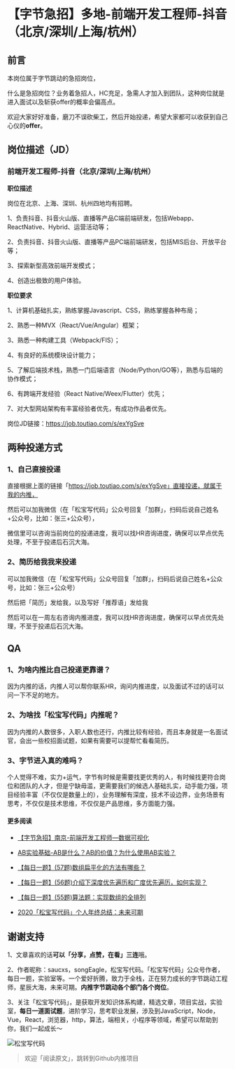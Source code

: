 # 【字节急招】多地-前端开发工程师-抖音（北京/深圳/上海/杭州）

## 前言
本岗位属于字节跳动的急招岗位，

什么是急招岗位？业务着急招人，HC充足，急需人才加入到团队，这种岗位就是进入面试以及斩获offer的概率会偏高点。

欢迎大家好好准备，磨刀不误砍柴工，然后开始投递，希望大家都可以收获到自己心仪的**offer**。

## 岗位描述（JD）

### 前端开发工程师-抖音（北京/深圳/上海/杭州）

**职位描述**

岗位在北京、上海、深圳、杭州四地均有招聘。

1、负责抖音、抖音火山版、直播等产品C端前端研发，包括Webapp、ReactNative、Hybrid、运营活动等；

2、负责抖音、抖音火山版、直播等产品PC端前端研发，包括MIS后台、开放平台等；

3、探索新型高效前端开发模式；

4、创造出极致的用户体验。

**职位要求**

1、计算机基础扎实，熟练掌握Javascript、CSS，熟练掌握各种布局；

2、熟悉一种MVX（React/Vue/Angular）框架；

3、熟悉一种构建工具（Webpack/FIS）；

4、有良好的系统模块设计能力；

5、了解后端技术栈，熟悉一门后端语言（Node/Python/GO等），熟悉与后端的协作模式；

6、有跨端开发经验（React Native/Weex/Flutter）优先；

7、对大型网站架构有丰富经验者优先，有成功作品者优先。


岗位JD链接：https://job.toutiao.com/s/exYgSve


## 两种投递方式
### 1、自己直接投递
直接根据上面的链接「https://job.toutiao.com/s/exYgSve」直接投递，就属于我的内推，

然后可以加我微信（在「松宝写代码」公众号回复「加群」，扫码后说自己姓名+公众号，比如：张三+公众号），

微信里可以咨询当前岗位的投递进度，我可以找HR咨询进度，确保可以早点优先处理，不至于投递后石沉大海。

### 2、简历给我我来投递
可以加我微信（在「松宝写代码」公众号回复「加群」，扫码后说自己姓名+公众号，比如：张三+公众号）

然后把「简历」发给我，以及写好「推荐语」发给我

然后可以在一周左右咨询内推进度，我可以找HR咨询进度，确保可以早点优先处理，不至于投递后石沉大海。

## QA
### 1、为啥内推比自己投递更靠谱？
因为内推的话，内推人可以帮你联系HR，询问内推进度，以及面试不过的话可以问一下不足的地方。

### 2、为啥找「松宝写代码」内推呢？
因为内推的人数很多，入职人数也还行，内推比较有经验，而且本身就是一名面试官，会出一些校招面试题，如果有需要可以提帮忙看看简历。

### 3、字节进入真的难吗？
个人觉得不难，实力+运气，字节有时候是需要找更优秀的人，有时候找更符合岗位和团队的人才，但是宁缺毋滥，更需要我们的候选人基础扎实，动手能力强，项目经验丰富（不仅仅是数量上的），业务理解有深度，技术不设边界，业务场景有思考，不仅仅是技术思维，不仅仅是产品思维，多方面能力强。


#### 更多阅读
+ [【字节急招】南京-前端开发工程师—数据可视化](https://mp.weixin.qq.com/s/DY1b53FvcIM5CzbAFpj_Fw)

+ [AB实验基础-AB是什么？AB的价值？为什么使用AB实验？](https://mp.weixin.qq.com/s/UcwpNqRQ3we10S9z5cO53g)

+ [【每日一题】(57题)数组扁平化的方法有哪些？](https://mp.weixin.qq.com/s/sXIJ6bQj97bZTaYHQgJTIw)

+ [【每日一题】(56题)介绍下深度优先遍历和广度优先遍历，如何实现？](https://mp.weixin.qq.com/s/KkqdB4mWlMgZMcHVhZVZXQ)

+ [【每日一题】(55题)算法题：实现数组的全排列](https://mp.weixin.qq.com/s/0KKYgUXJpnJ2yIQ9DY8eJA)

+ [2020「松宝写代码」个人年终总结：未来可期](https://mp.weixin.qq.com/s/_ay6KfcC5DMoZu9XqS2NHA)



## 谢谢支持

1、文章喜欢的话**可以「分享，点赞，在看」三连**哦。

2、作者昵称：saucxs，songEagle，松宝写代码。「松宝写代码」公众号作者，每日一题，实验室等。一个爱好折腾，致力于全栈，正在努力成长的字节跳动工程师，星辰大海，未来可期。**内推字节跳动各个部门各个岗位**。

3、关注「松宝写代码」，是获取开发知识体系构建，精选文章，项目实战，实验室，**每日一道面试题**，进阶学习，思考职业发展，涉及到JavaScript，Node，Vue，React，浏览器，http，算法，端相关，小程序等领域，希望可以帮助到你，我们一起成长～


![松宝写代码](https://raw.githubusercontent.com/saucxs/full_stack_knowledge_list/master/image/songbao.png?raw=true)

> 欢迎「阅读原文」，跳转到Github内推项目